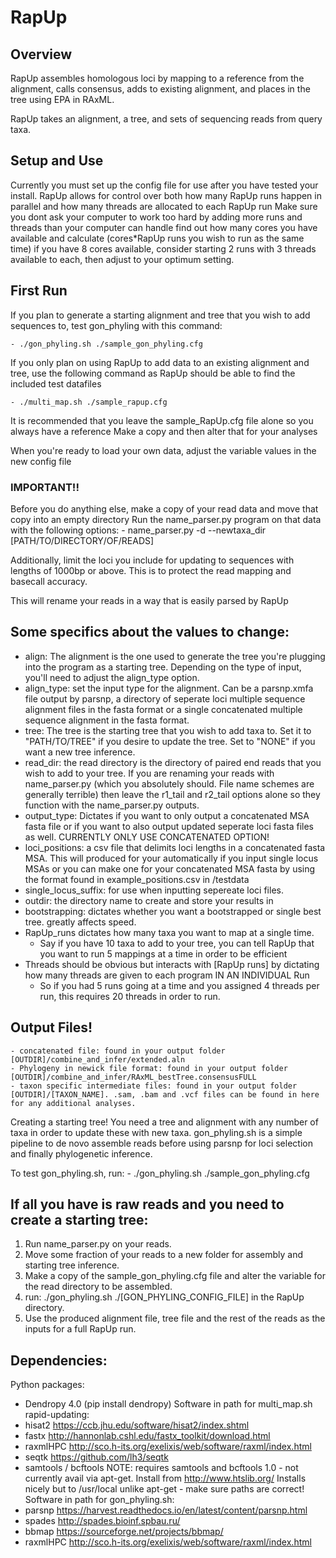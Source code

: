 # RapUp
## Overview

RapUp assembles homologous loci by mapping to a reference from the alignment, calls consensus, adds to existing alignment, and places in the tree using EPA in RAxML.

RapUp takes an alignment, a tree, and sets of sequencing reads from query taxa.

## Setup and Use

Currently you must set up the config file for use after you have tested your install.
RapUp allows for control over both how many RapUp runs happen
in parallel and how many threads are allocated to each RapUp run
Make sure you dont ask your computer to work too hard by adding more runs and threads than your computer can handle
find out how many cores you have available and calculate (cores*RapUp runs you wish to run as the same time)
if you have 8 cores available, consider starting 2 runs with 3 threads available to each,
then adjust to your optimum setting.

## First Run

If you plan to generate a starting alignment and tree that you wish to add sequences to, test gon_phyling with this command:

	- ./gon_phyling.sh ./sample_gon_phyling.cfg

If you only plan on using RapUp to add data to an existing alignment and tree, use the following command as RapUp should be able to find the included test datafiles

	- ./multi_map.sh ./sample_rapup.cfg

It is recommended that you leave the sample_RapUp.cfg file alone so you always have a reference
Make a copy and then alter that for your analyses

When you're ready to load your own data, adjust the variable values in the new config file

### IMPORTANT!!
Before you do anything else, make a copy of your read data and move that copy into an empty directory
Run the name_parser.py program on that data with the following options:
	- name_parser.py -d --newtaxa_dir [PATH/TO/DIRECTORY/OF/READS]

Additionally, limit the loci you include for updating to sequences with lengths of 1000bp or above. This is to protect the read mapping and basecall accuracy.

This will rename your reads in a way that is easily parsed by RapUp

## Some specifics about the values to change:

- align: The alignment is the one used to generate the tree you're plugging into the program as a starting tree. Depending on the type of input, you'll need to adjust the align_type option.
- align_type: set the input type for the alignment. Can be a parsnp.xmfa file output by parsnp, a directory of seperate loci multiple sequence alignment files in the fasta format or a single concatenated multiple sequence alignment in the fasta format.
- tree: The tree is the starting tree that you wish to add taxa to. Set it to "PATH/TO/TREE" if you desire to update the tree. Set to "NONE" if you want a new tree inference.
- read_dir: the read directory is the directory of paired end reads that you wish to add to your tree.
If you are renaming your reads with name_parser.py (which you absolutely should. File name schemes are generally terrible) then leave the r1_tail and r2_tail options alone so they function with the name_parser.py outputs.
- output_type: Dictates if you want to only output a concatenated MSA fasta file or if you want to also output updated seperate loci fasta files as well. CURRENTLY ONLY USE CONCATENATED OPTION!
- loci_positions: a csv file that delimits loci lengths in a concatenated fasta MSA. This will produced for your automatically if you input single locus MSAs or you can make one for your concatenated MSA fasta by using the format found in example_positions.csv in /testdata
- single_locus_suffix: for use when inputting sepereate loci files.
- outdir: the directory name to create and store your results in
- bootstrapping: dictates whether you want a bootstrapped or single best tree. greatly affects speed. 
- RapUp_runs dictates how many taxa you want to map at a single time.
  - Say if you have 10 taxa to add to your tree, you can tell RapUp that you want to run 5 mappings at a time in order to be efficient
- Threads should be obvious but interacts with [RapUp runs] by dictating how many threads are given to each program IN AN INDIVIDUAL Run
  - So if you had 5 runs going at a time and you assigned 4 threads per run, this requires 20 threads in order to run.


## Output Files!
	- concatenated file: found in your output folder [OUTDIR]/combine_and_infer/extended.aln
	- Phylogeny in newick file format: found in your output folder [OUTDIR]/combine_and_infer/RAxML_bestTree.consensusFULL
	- taxon specific intermediate files: found in your output folder [OUTDIR]/[TAXON_NAME]. .sam, .bam and .vcf files can be found in here for any additional analyses.

Creating a starting tree!
You need a tree and alignment with any number of taxa in order to update these with new taxa.
gon_phyling.sh is a simple pipeline to de novo assemble reads before using parsnp for loci selection and finally phylogenetic inference.

To test gon_phyling.sh, run:
	- ./gon_phyling.sh ./sample_gon_phyling.cfg

## If all you have is raw reads and you need to create a starting tree:
1. Run name_parser.py on your reads.
2. Move some fraction of your reads to a new folder for assembly and starting tree inference.
3. Make a copy of the sample_gon_phyling.cfg file and alter the variable for the read directory to be assembled.
4. run: ./gon_phyling.sh ./[GON_PHYLING_CONFIG_FILE] in the RapUp directory.
5. Use the produced alignment file, tree file and the rest of the reads as the inputs for a full RapUp run.


## Dependencies:
Python packages:
- Dendropy 4.0 (pip install dendropy)
Software in path for multi_map.sh rapid-updating:
- hisat2  https://ccb.jhu.edu/software/hisat2/index.shtml
- fastx  http://hannonlab.cshl.edu/fastx_toolkit/download.html
- raxmlHPC http://sco.h-its.org/exelixis/web/software/raxml/index.html
- seqtk https://github.com/lh3/seqtk
- samtools / bcftools
        NOTE: requires samtools and bcftools 1.0 - not currently avail via apt-get. Install from http://www.htslib.org/
        Installs nicely but to /usr/local unlike apt-get - make sure paths are correct!
Software in path for gon_phyling.sh:
- parsnp https://harvest.readthedocs.io/en/latest/content/parsnp.html
- spades http://spades.bioinf.spbau.ru/
- bbmap https://sourceforge.net/projects/bbmap/
- raxmlHPC http://sco.h-its.org/exelixis/web/software/raxml/index.html




